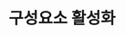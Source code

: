 ---
layout: default
title: 구성요소 활성화
nav_order: 3
permalink: /docs/assemblies/components/activate_a_component
parent: 구성요소
grand_parent: 조립품
---